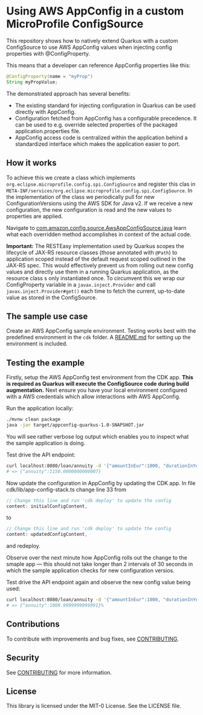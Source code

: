 # Using AWS AppConfig in a custom MicroProfile ConfigSource

This repository shows how to natively extend Quarkus with a custom ConfigSource to use AWS AppConfig values when injecting config properties with @ConfigProperty.

This means that a developer can reference AppConfig properties like this:

```java
@ConfigProperty(name = "myProp")
String myPropValue;
```

The demonstrated approach has several benefits:

* The existing standard for injecting configuration in Quarkus can be used directly with AppConfig.
* Configuration fetched from AppConfig has a configurable precedence. It can be used to e.g. override selected properties of the packaged application.properties file.
* AppConfig access code is centralized within the application behind a standardized interface which makes the application easier to port.

## How it works

To achieve this we create a class which implements `org.eclipse.microprofile.config.spi.ConfigSource` and register this clas in `META-INF/services/org.eclipse.microprofile.config.spi.ConfigSource`. In the implementation of the class we periodically pull for new ConfigurationVersions using the AWS SDK for Java v2. If we receive a new configuration, the new configuration is read and the new values to properties are applied. 

Navigate to [com.amazon.config.source.AwsAppConfigSource.java](src/main/java/com/amazon/config/source/AwsAppConfigSource.java) learn what each overridden method accomplishes in context of the actual code.

**Important:** The RESTEasy implementation used by Quarkus scopes the lifecycle of JAX-RS resource classes (those annotated with `@Path`) to application scoped instead of the default request scoped outlined in the JAX-RS spec. This would effectively prevent us from rolling out new config values and directly use them in a running Quarkus application, as the resource class s only instantiated once. To circumvent this we wrap our ConfigProperty variable in a `javax.inject.Provider` and call `javax.inject.Provider#get()` each time to fetch the current, up-to-date value as stored in the ConfigSource.  

## The sample use case

Create an AWS AppConfig sample environment. Testing works best with the predefined environment in the `cdk` folder. A [README.md](./cdk/README.md) for setting up the environment is included. 

## Testing the example

Firstly, setup the AWS AppConfig test environment from the CDK app. **This is required as Quarkus will execute the ConfigSource code during build augmentation.** Next ensure you have your local environment configured with a AWS credentials which allow interactions with AWS AppConfig.

Run the application locally:
```bash
./mvnw clean package
java -jar target/appconfig-quarkus-1.0-SNAPSHOT.jar 
```

You will see rather verbose log output which enables you to inspect what the sample application is doing.

Test drive the API endpoint:
```bash
curl localhost:8080/loan/annuity -d '{"amountInEur":1000, "durationInYears":1}' -H "Content-Type: application/json" 
# => {"annuity":1150.0000000000007}
```

Now update the configuration in AppConfig by updating the CDK app. In file cdk/lib/app-config-stack.ts change line 33 from
```typescript
// Change this line and run 'cdk deploy' to update the config
content: initialConfigContent,
```
to
```typescript
// Change this line and run 'cdk deploy' to update the config
content: updatedConfigContent,
```
and redeploy.

Observe over the next minute how AppConfig rolls out the change to the smaple app — this should not take longer than 2 intervals of 30 seconds in which the sample application checks for new configuration versios.

Test drive the API endpoint again and observe the new config value being used:
```bash
curl localhost:8080/loan/annuity -d '{"amountInEur":1000, "durationInYears":1}' -H "Content-Type: application/json" 
# => {"annuity":1009.9999999999991}%    
```

## Contributions

To contribute with improvements and bug fixes, see [CONTRIBUTING](CONTRIBUTING.md).

## Security

See [CONTRIBUTING](CONTRIBUTING.md#security-issue-notifications) for more information.

## License

This library is licensed under the MIT-0 License. See the LICENSE file.